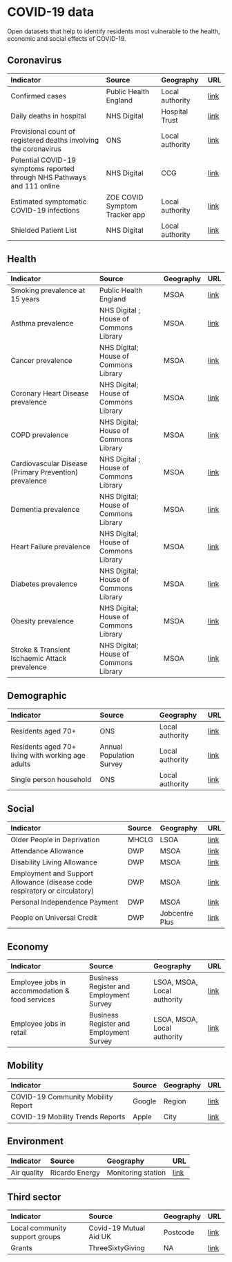# COVID-19 data

Open datasets that help to identify residents most vulnerable to the health, economic and social effects of COVID-19.

## Coronavirus

|Indicator | Source | Geography | URL  | 
|:---- |:---- |:----|:----|
| Confirmed cases | Public Health England | Local authority | [link](https://coronavirus.data.gov.uk) |
| Daily deaths in hospital | NHS Digital | Hospital Trust | [link](https://www.england.nhs.uk/statistics/statistical-work-areas/covid-19-daily-deaths/) |
| Provisional count of registered deaths involving the coronavirus | ONS | Local authority | [link](http://ons.gov.uk/peoplepopulationandcommunity/healthandsocialcare/causesofdeath/datasets/deathregistrationsandoccurrencesbylocalauthorityandhealthboard) | 
| Potential COVID-19 symptoms reported through NHS Pathways and 111 online | NHS Digital | CCG | [link](https://digital.nhs.uk/data-and-information/publications/statistical/mi-potential-covid-19-symptoms-reported-through-nhs-pathways-and-111-online/latest) |
| Estimated symptomatic COVID-19 infections | ZOE COVID Symptom Tracker app | Local authority | [link](https://covid.joinzoe.com/data) | 
| Shielded Patient List | NHS Digital | Local authority | [link](https://digital.nhs.uk/dashboards/shielded-patient-list-open-data-set) | 

## Health

|Indicator | Source | Geography | URL  | 
|:---- |:---- |:----|:----|
| Smoking prevalence at 15 years	 | Public Health England | MSOA | [link](https://fingertips.phe.org.uk/profile/local-health) |
| Asthma prevalence | NHS Digital ; House of Commons Library | MSOA | [link](https://commonslibrary.parliament.uk/social-policy/health/constituency-data-how-healthy-is-your-area) |
| Cancer prevalence | NHS Digital; House of Commons Library | MSOA | [link](https://commonslibrary.parliament.uk/social-policy/health/constituency-data-how-healthy-is-your-area) |
| Coronary Heart Disease	 prevalence | NHS Digital; House of Commons Library | MSOA | [link](https://commonslibrary.parliament.uk/social-policy/health/constituency-data-how-healthy-is-your-area) |
| COPD	 prevalence | NHS Digital; House of Commons Library | MSOA | [link](https://commonslibrary.parliament.uk/social-policy/health/constituency-data-how-healthy-is-your-area) |
| Cardiovascular Disease (Primary Prevention)	prevalence | NHS Digital ; House of Commons Library | MSOA | [link](https://commonslibrary.parliament.uk/social-policy/health/constituency-data-how-healthy-is-your-area) |
| Dementia prevalence | NHS Digital; House of Commons Library | MSOA | [link](https://commonslibrary.parliament.uk/social-policy/health/constituency-data-how-healthy-is-your-area) |
| Heart Failure prevalence | NHS Digital; House of Commons Library | MSOA | [link](https://commonslibrary.parliament.uk/social-policy/health/constituency-data-how-healthy-is-your-area) |
| Diabetes prevalence | NHS Digital; House of Commons Library | MSOA | [link](https://commonslibrary.parliament.uk/social-policy/health/constituency-data-how-healthy-is-your-area) |
| Obesity prevalence | NHS Digital; House of Commons Library | MSOA | [link](https://commonslibrary.parliament.uk/social-policy/health/constituency-data-how-healthy-is-your-area) |
| Stroke & Transient Ischaemic Attack prevalence | NHS Digital; House of Commons Library | MSOA | [link](https://commonslibrary.parliament.uk/social-policy/health/constituency-data-how-healthy-is-your-area) |

## Demographic

|Indicator | Source | Geography | URL  | 
|:---- |:---- |:----|:----|
| Residents aged 70+ | ONS | Local authority | [link](https://www.nomisweb.co.uk/datasets/pestsyoala) |
| Residents aged 70+ living with working age adults | Annual Population Survey | Local authority | [link](https://www.ons.gov.uk/peoplepopulationandcommunity/populationandmigration/populationestimates/adhocs/11484thoseaged70yearsandoverlivingwithsomeoneofworkingage) |
| Single person household | ONS | Local authority | [link](https://www.ons.gov.uk/peoplepopulationandcommunity/birthsdeathsandmarriages/families/adhocs/11415singlepersonhouseholdsbyenglishandwelshlocalauthoritiesandscottishcouncilareas2012to2018) |

## Social

|Indicator | Source | Geography | URL  | 
|:---- |:---- |:----|:----|
| Older People in Deprivation | MHCLG | LSOA | [link](https://www.gov.uk/government/statistics/english-indices-of-deprivation-2019)  |
| Attendance Allowance | DWP | MSOA | [link](https://stat-xplore.dwp.gov.uk/webapi/jsf/login.xhtml) |
| Disability Living Allowance | DWP | MSOA | [link](https://stat-xplore.dwp.gov.uk/webapi/jsf/login.xhtml) |
| Employment and Support Allowance (disease code respiratory or circulatory) | DWP | MSOA | [link](https://stat-xplore.dwp.gov.uk/webapi/jsf/login.xhtml) |
| Personal Independence Payment | DWP | MSOA | [link](https://stat-xplore.dwp.gov.uk/webapi/jsf/login.xhtml) |
| People on Universal Credit | DWP | Jobcentre Plus | [link](https://stat-xplore.dwp.gov.uk/webapi/metadata/UC_Monthly/UC_Monthly.html)  |


## Economy

|Indicator | Source | Geography | URL  | 
|:---- |:---- |:----|:----|
| Employee jobs in accommodation & food services | Business Register and Employment Survey | LSOA, MSOA, Local authority | [link](https://www.ons.gov.uk/surveys/informationforbusinesses/businesssurveys/businessregisterandemploymentsurvey) |
| Employee jobs in retail  | Business Register and Employment Survey | LSOA, MSOA, Local authority | [link](https://www.ons.gov.uk/surveys/informationforbusinesses/businesssurveys/businessregisterandemploymentsurvey) |

## Mobility

|Indicator | Source | Geography | URL  | 
|:---- |:---- |:----|:----|
| COVID-19 Community Mobility Report | Google | Region | [link](https://www.google.com/covid19/mobility) |
| COVID-19 Mobility Trends Reports | Apple | City | [link](https://www.apple.com/covid19/mobility) |

## Environment

|Indicator | Source | Geography | URL  | 
|:---- |:---- |:----|:----|
| Air quality | Ricardo Energy | Monitoring station | [link](https://www.airqualityengland.co.uk/) |

## Third sector

|Indicator | Source | Geography | URL  | 
|:---- |:---- |:----|:----|
| Local community support groups | Covid-19 Mutual Aid UK | Postcode | [link](https://covidmutualaid.org) |
| Grants | ThreeSixtyGiving | NA | [link](https://covidtracker.threesixtygiving.org/) 


